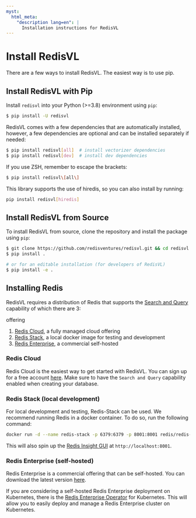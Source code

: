 ```yaml
---
myst:
  html_meta:
    "description lang=en": |
      Installation instructions for RedisVL
---
```


# Install RedisVL

There are a few ways to install RedisVL. The easiest way is to use pip.

## Install RedisVL with Pip

Install `redisvl` into your Python (>=3.8) environment using `pip`:

```bash
$ pip install -U redisvl
```

RedisVL comes with a few dependencies that are automatically installed, however, a few dependencies
are optional and can be installed separately if needed:

```bash
$ pip install redisvl[all]  # install vectorizer dependencies
$ pip install redisvl[dev]  # install dev dependencies
```

If you use ZSH, remember to escape the brackets:

```bash
$ pip install redisvl\[all\]
```

This library supports the use of hiredis, so you can also install by running:

```bash
pip install redisvl[hiredis]
```

## Install RedisVL from Source

To install RedisVL from source, clone the repository and install the package using `pip`:

```bash
$ git clone https://github.com/redisventures/redisvl.git && cd redisvl
$ pip install .

# or for an editable installation (for developers of RedisVL)
$ pip install -e .
```


## Installing Redis

RedisVL requires a distribution of Redis that supports the [Search and Query](https://redis.com/modules/redis-search/) capability of which there are 3:

offering
1. [Redis Cloud](https://redis.com/try-free), a fully managed cloud offering
2. [Redis Stack](https://redis.io/docs/getting-started/install-stack/docker/), a local docker image for testing and development
3. [Redis Enterprise](https://redis.com/redis-enterprise/), a commercial self-hosted



### Redis Cloud

Redis Cloud is the easiest way to get started with RedisVL. You can sign up for a free account [here](https://redis.com/try-free). Make sure to have the `Search and Query`
capability enabled when creating your database.


### Redis Stack (local development)

For local development and testing, Redis-Stack can be used. We recommend running Redis
in a docker container. To do so, run the following command:

```bash
docker run -d --name redis-stack -p 6379:6379 -p 8001:8001 redis/redis-stack:latest
```

This will also spin up the [Redis Insight GUI](https://redis.com/redis-enterprise/redis-insight/) at `http://localhost:8001`.


### Redis Enterprise (self-hosted)

Redis Enterprise is a commercial offering that can be self-hosted. You can download the latest version [here](https://redis.com/redis-enterprise-software/download-center/software/).

If you are considering a self-hosted Redis Enterprise deployment on Kubernetes, there is the [Redis Enterprise Operator](https://docs.redis.com/latest/kubernetes/) for Kubernetes. This will allow you to easily deploy and manage a Redis Enterprise cluster on Kubernetes.